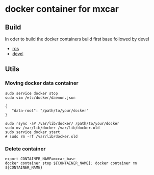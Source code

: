 # docker container for mxcar

## Build
In oder to build the docker containers build first base followed by devel

* [ros](ros/Readme.md)
* [devel](devel/Readme.md)

## Utils
### Moving docker data container
```
sudo service docker stop
sudo vim /etc/docker/daemon.json 
```
```
{ 
   "data-root": "/path/to/your/docker" 
}
```
```
sudo rsync -aP /var/lib/docker/ /path/to/your/docker
sudo mv /var/lib/docker /var/lib/docker.old
sudo service docker start
# sudo rm -rf /var/lib/docker.old
```


### Delete container
```
export CONTAINER_NAME=mxcar_base
docker container stop ${CONTAINER_NAME}; docker container rm ${CONTAINER_NAME}
```


